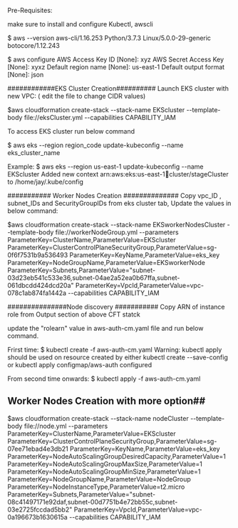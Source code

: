 Pre-Requisites:
 
make sure to install and configure Kubectl, awscli


$ aws --version
aws-cli/1.16.253 Python/3.7.3 Linux/5.0.0-29-generic botocore/1.12.243

$ aws configure
AWS Access Key ID [None]: xyz
AWS Secret Access Key [None]: xyxz
Default region name [None]: us-east-1
Default output format [None]: json


############EKS Cluster Creation##########
Launch EKS cluster with new VPC: ( edit the file to change CIDR values)

$aws cloudformation create-stack --stack-name EKScluster --template-body file://eksCluster.yml --capabilities CAPABILITY_IAM


To access EKS cluster run below command 

$ aws eks --region region_code update-kubeconfig --name eks_cluster_name

Example:
$ aws eks --region us-east-1 update-kubeconfig --name EKScluster
Added new context arn:aws:eks:us-east-1:1234:cluster/stageCluster to /home/jay/.kube/config

########### Worker Nodes Creation ##############
Copy vpc_ID , subnet_IDs and SecurityGroupIDs from eks cluster tab, Update the values in below command:

$aws cloudformation create-stack --stack-name EKSworkerNodesCluster --template-body file://workerNodeGroup.yml --parameters   ParameterKey=ClusterName,ParameterValue=EKScluster  ParameterKey=ClusterControlPlaneSecurityGroup,ParameterValue=sg-0f6f7531b9a536493   ParameterKey=KeyName,ParameterValue=eks_key  ParameterKey=NodeGroupName,ParameterValue=EKSworkerNode  ParameterKey=Subnets,ParameterValue="subnet-03d23eb541c533e36\,subnet-04ae2a52ea0b67ffa\,subnet-061dbcdd424dcd20a" ParameterKey=VpcId,ParameterValue=vpc-078c1ab874fa1442a --capabilities CAPABILITY_IAM


###############Node discovery ###########
Copy ARN of instance role from Output section of above CFT statck

update the "rolearn" value in aws-auth-cm.yaml file and run below command.

Frirst time:
$ kubectl create -f aws-auth-cm.yaml 
Warning: kubectl apply should be used on resource created by either kubectl create --save-config or kubectl apply
configmap/aws-auth configured 

From second time onwards:
$ kubectl apply -f aws-auth-cm.yaml 


## Worker Nodes Creation with more option##

$aws cloudformation create-stack --stack-name nodeCluster --template-body file://node.yml --parameters   ParameterKey=ClusterName,ParameterValue=EKScluster  ParameterKey=ClusterControlPlaneSecurityGroup,ParameterValue=sg-07ee71ebad4e3db21  ParameterKey=KeyName,ParameterValue=eks_key ParameterKey=NodeAutoScalingGroupDesiredCapacity,ParameterValue=1 ParameterKey=NodeAutoScalingGroupMaxSize,ParameterValue=1 ParameterKey=NodeAutoScalingGroupMinSize,ParameterValue=1 ParameterKey=NodeGroupName,ParameterValue=NodeGroup ParameterKey=NodeInstanceType,ParameterValue=t2.micro ParameterKey=Subnets,ParameterValue="subnet-08c41497171e92daf\,subnet-00d7751b4e72bb55c\,subnet-03e2725fccdad5bb2" ParameterKey=VpcId,ParameterValue=vpc-0a196673b1630615a --capabilities CAPABILITY_IAM
